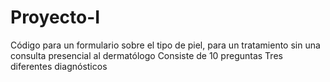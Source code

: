 # Proyecto-I
Código para un formulario sobre el tipo de piel, para un tratamiento sin una consulta presencial al dermatólogo
Consiste de 10 preguntas 
Tres diferentes diagnósticos 
